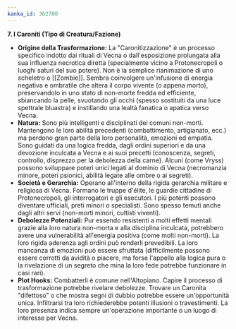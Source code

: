 ```yaml
---
kanka_id: 362780
---
```


**7. I Caroniti (Tipo di Creatura/Fazione)**

* **Origine della Trasformazione:**
  La "Caronitizzazione" è un processo specifico indotto dai rituali di
  Vecna o dall'esposizione prolungata alla sua influenza necrotica diretta
  (specialmente vicino a Protonecropoli o luoghi saturi del suo potere).
  Non è la semplice rianimazione di uno scheletro o [[Zombie]]. Sembra
  coinvolgere un'infusione di energia negativa e ombratile che altera
  il corpo vivente (o appena morto), preservandolo in uno stato di
  non-morte fredda ed efficiente, sbiancando la pelle, svuotando gli occhi
  (spesso sostituiti da una luce spettrale bluastra) e instillando una
  lealtà fanatica o apatica verso Vecna.
* **Natura:**
  Sono più intelligenti e disciplinati dei comuni non-morti. Mantengono
  le loro abilità precedenti (combattimento, artigianato, ecc.) ma perdono
  gran parte della loro personalità, emozioni ed empatia. Sono guidati da
  una logica fredda, dagli ordini superiori e da una devozione inculcata a
  Vecna e ai suoi precetti (conoscenza, segreti, controllo, disprezzo per
  la debolezza della carne). Alcuni (come Vryss) possono sviluppare
  poteri unici legati al dominio di Vecna (necromanzia minore, poteri
  psionici, abilità legate alle ombre o ai segreti).
* **Società e Gerarchia:**
  Operano all'interno della rigida gerarchia militare e religiosa di
  Vecna. Formano le truppe d'élite, le guardie cittadine di
  Protonecropoli, gli interrogatori e gli esecutori. I più potenti possono
  diventare ufficiali, preti minori o specialisti. Sono spesso temuti
  anche dagli altri servi (non-morti minori, cultisti viventi).
* **Debolezze Potenziali:**
  Pur essendo resistenti a molti effetti mentali grazie alla loro natura
  non-morta e alla disciplina inculcata, potrebbero avere una
  vulnerabilità all'energia positiva (come molti non-morti). La loro
  rigida aderenza agli ordini può renderli prevedibili. La loro mancanza
  di emozioni può essere sfruttata (difficilmente possono essere corrotti
  da avidità o piacere, ma forse l'appello alla logica pura o la
  rivelazione di un segreto che mina la loro fede potrebbe funzionare in
  casi rari).
* **Plot Hooks:**
  Combatterli è comune nell'Altopiano. Capire il processo di
  trasformazione potrebbe rivelare debolezze. Trovare un Caronita
  "difettoso" o che mostra segni di dubbio potrebbe essere un'opportunità
  unica. Infiltrarsi tra loro richiederebbe potenti illusioni o
  travestimenti. La loro presenza indica sempre un'operazione importante o
  un luogo di interesse per Vecna.

  
